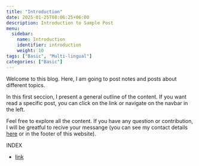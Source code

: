 ```yaml
---
title: "Introduction"
date: 2025-01-25T08:06:25+06:00
description: Introduction to Sample Post
menu:
  sidebar:
    name: Introduction
    identifier: introduction
    weight: 10
tags: ["Basic", "Multi-lingual"]
categories: ["Basic"]
---
```


Welcome to this blog. Here, I am going to post notes and posts about different topics. 

In this first seccion, I present a general outline of the content. If you want read a specific post, you can click on the link or navigate on the navbar in the left. 

Feel free to explore all the content. If you have any question or contribution, I will be greatful to recive your messange (you can see my contact details [here](https://joelcastillo.netlify.app/#about) or in the footer of this website). 

INDEX
- [link](https://joelcastillo.netlify.app/static/files/leetcode/01_1768_Merge_Strings_Alternately.html)

